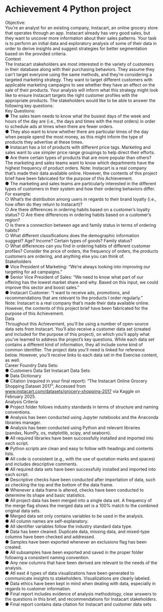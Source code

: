 # Achievement 4 Python project
<p>Objective: <br>
You’re an analyst for an existing company, Instacart, an online grocery store that operates through an app. Instacart already has very good sales, but they want to uncover more information about their sales patterns. Your task is to perform an initial data and exploratory analysis of some of their data in order to derive insights and suggest strategies for better segmentation based on the provided criteria. <br>
Context <br>
The Instacart stakeholders are most interested in the variety of customers in their database along with their purchasing behaviors. They assume they can&#39;t target everyone using the same methods, and they’re considering a targeted marketing strategy. They want to target different customers with applicable marketing campaigns to see whether they have an effect on the sale of their products. Your analysis will inform what this strategy might look like to ensure Instacart targets the right customer profiles with the appropriate products. The stakeholders would like to be able to answer the following key questions: <br>
Key Questions: <br> ● The sales team needs to know what the busiest days of the week and hours of the day are (i.e., the days and times with the most orders) in order to schedule ads at times when there are fewer orders. <br>● They also want to know whether there are particular times of the day when people spend the most money, as this might inform the type of products they advertise at these times. <br>● Instacart has a lot of products with different price tags. Marketing and sales want to use simpler price range groupings to help direct their efforts.<br> ● Are there certain types of products that are more popular than others? The marketing and sales teams want to know which departments have the highest frequency of product orders. Note: Instacart is a real company that’s made their data available online. However, the contents of this project brief have been fabricated for the purpose of this Achievement. <br> ● The marketing and sales teams are particularly interested in the different types of customers in their system and how their ordering behaviors differ. For example: <br>○ What’s the distribution among users in regards to their brand loyalty (i.e., how often do they return to Instacart)? <br>○ Are there differences in ordering habits based on a customer’s loyalty status? ○ Are there differences in ordering habits based on a customer’s region? <br>○ Is there a connection between age and family status in terms of ordering habits? <br>○ What different classifications does the demographic information suggest? Age? Income? Certain types of goods? Family status? <br>○ What differences can you find in ordering habits of different customer profiles? Consider the price of orders, the frequency of orders, the products customers are ordering, and anything else you can think of. <br>Stakeholders<br> ● Vice President of Marketing: “We’re always looking into improving our targeting for ad campaigns.” <br>● Senior Vice President of Sales: “We need to know what part of our offering has the lowest market share and why. Based on this input, we could improve this sector and boost sales.” <br>● Instacart Customer: “I want to receive ads, promotions, and recommendations that are relevant to the products I order regularly.” <br>
Note: Instacart is a real company that’s made their data available online. However, the contents of this project brief have been fabricated for the purpose of this Achievement.  <br>Data <br>Throughout this Achievement, you’ll be using a number of open-source data sets from Instacart. You’ll also receive a customer data set (created and included for the purpose of this project), on which you’ll apply what you’ve learned to address the project’s key questions. While each data set contains a different kind of information, they all include some kind of common identifier. The project data you’ll need is linked for reference below. However, you’ll receive links to each data set in the Exercise content, as well. <br>Career Foundry Data Sets: <br>● Customers Data Set Instacart Data Sets: <br>● Data Dictionary <br>● Citation (required in your final report): “The Instacart Online Grocery Shopping Dataset 2017”, Accessed from <a href="http://www.instacart.com/datasets/grocery-shopping-2017">www.instacart.com/datasets/grocery-shopping-2017</a> via Kaggle on February 2025.<br>
Analysis Criteria <br>● Project folder follows industry standards in terms of structure and naming conventions. <br>● Analysis has been conducted using Jupyter notebooks and the Anaconda libraries manager. <br>● Analysis has been conducted using Python and relevant libraries (pandas, NumPy, os, matplotlib, scipy, and seaborn). <br>● All required libraries have been successfully installed and imported into each script. <br>● Python scripts are clean and easy to follow with headings and contents lists. <br>● All code is consistent (e.g., with the use of quotation marks and spaces) and includes descriptive comments. <br>● All required data sets have been successfully installed and imported into each script. <br>● Descriptive checks have been conducted after importation of data, such as checking the top and the bottom of the data frame. <br>● Whenever a data frame is altered, checks have been conducted to determine its shape and basic statistics. <br>● All project data has been merged into a single data set. A frequency of the merge flag shows the merged data set is a 100% match to the combined original data sets. <br>● Merged data set only contains variables to be used in the analysis.<br> ● All column names are self-explanatory. <br>● All identifier variables follow the industry standard data type. <br>● Data has been cleaned. Duplicate data, missing data, and mixed-type columns have been checked and addressed. <br>● Samples have been exported whenever an exclusions flag has been created. <br>● All subsamples have been exported and saved in the proper folder following a consistent naming convention. <br>● Any new columns that have been derived are relevant to the needs of the analysis. <br>● Atl east 4 types of data visualizations have been generated to communicate insights to stakeholders. Visualizations are clearly labeled. <br>● Data ethics have been kept in mind when dealing with data, especially in regards to customer information. <br>● Final report includes evidence of analysis methodology, clear answers to the questions in this brief, and recommendations for Instacart stakeholders. <br>● Final report contains data citation for Instacart and customer data sets</p>
